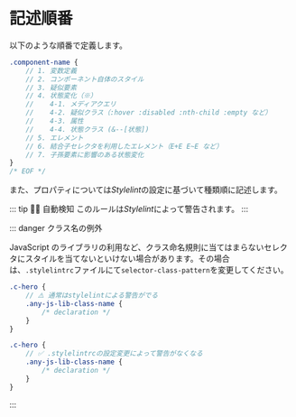 # 記述順番

以下のような順番で定義します。

```scss
.component-name {
	// 1. 変数定義
	// 2. コンポーネント自体のスタイル
	// 3. 疑似要素
	// 4. 状態変化（※）
	//    4-1. メディアクエリ
	//    4-2. 疑似クラス（:hover :disabled :nth-child :empty など）
	//    4-3. 属性
	//    4-4. 状態クラス (&--[状態])
	// 5. エレメント
	// 6. 結合子セレクタを利用したエレメント（E+E E~E など）
	// 7. 子孫要素に影響のある状態変化
}
/* EOF */
```

また、プロパティについては*Stylelint*の設定に基づいて種類順に記述します。

::: tip 👮‍♀️ 自動検知
このルールは*Stylelint*によって警告されます。
:::

::: danger クラス名の例外

JavaScript のライブラリの利用など、クラス命名規則に当てはまらないセレクタにスタイルを当てないといけない場合があります。その場合は、`.stylelintrc`ファイルにて`selector-class-pattern`を変更してください。

```scss
.c-hero {
	// ⚠️ 通常はstylelintによる警告がでる
	.any-js-lib-class-name {
		/* declaration */
	}
}

.c-hero {
	// ✅ .stylelintrcの設定変更によって警告がなくなる
	.any-js-lib-class-name {
		/* declaration */
	}
}
```

:::
